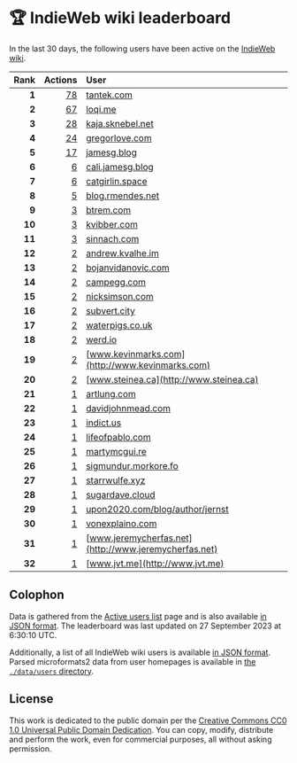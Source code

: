 # 🏆 IndieWeb wiki leaderboard

In the last 30 days, the following users have been active on the [IndieWeb wiki](https://indieweb.org).

| Rank | Actions | User |
|-----:|--------:|:-----|
| **1** | [78](https://indieweb.org/Special:Contributions/Tantek.com) | [tantek.com](http://tantek.com) |
| **2** | [67](https://indieweb.org/Special:Contributions/Loqi.me) | [loqi.me](http://loqi.me) |
| **3** | [28](https://indieweb.org/Special:Contributions/Kaja.sknebel.net) | [kaja.sknebel.net](http://kaja.sknebel.net) |
| **4** | [24](https://indieweb.org/Special:Contributions/Gregorlove.com) | [gregorlove.com](http://gregorlove.com) |
| **5** | [17](https://indieweb.org/Special:Contributions/Jamesg.blog) | [jamesg.blog](http://jamesg.blog) |
| **6** | [6](https://indieweb.org/Special:Contributions/Cali.jamesg.blog) | [cali.jamesg.blog](http://cali.jamesg.blog) |
| **7** | [6](https://indieweb.org/Special:Contributions/Catgirlin.space) | [catgirlin.space](http://catgirlin.space) |
| **8** | [5](https://indieweb.org/Special:Contributions/Blog.rmendes.net) | [blog.rmendes.net](http://blog.rmendes.net) |
| **9** | [3](https://indieweb.org/Special:Contributions/Btrem.com) | [btrem.com](http://btrem.com) |
| **10** | [3](https://indieweb.org/Special:Contributions/Kvibber.com) | [kvibber.com](http://kvibber.com) |
| **11** | [3](https://indieweb.org/Special:Contributions/Sinnach.com) | [sinnach.com](http://sinnach.com) |
| **12** | [2](https://indieweb.org/Special:Contributions/Andrew.kvalhe.im) | [andrew.kvalhe.im](http://andrew.kvalhe.im) |
| **13** | [2](https://indieweb.org/Special:Contributions/Bojanvidanovic.com) | [bojanvidanovic.com](http://bojanvidanovic.com) |
| **14** | [2](https://indieweb.org/Special:Contributions/Campegg.com) | [campegg.com](http://campegg.com) |
| **15** | [2](https://indieweb.org/Special:Contributions/Nicksimson.com) | [nicksimson.com](http://nicksimson.com) |
| **16** | [2](https://indieweb.org/Special:Contributions/Subvert.city) | [subvert.city](http://subvert.city) |
| **17** | [2](https://indieweb.org/Special:Contributions/Waterpigs.co.uk) | [waterpigs.co.uk](http://waterpigs.co.uk) |
| **18** | [2](https://indieweb.org/Special:Contributions/Werd.io) | [werd.io](http://werd.io) |
| **19** | [2](https://indieweb.org/Special:Contributions/Www.kevinmarks.com) | [www.kevinmarks.com](http://www.kevinmarks.com) |
| **20** | [2](https://indieweb.org/Special:Contributions/Www.steinea.ca) | [www.steinea.ca](http://www.steinea.ca) |
| **21** | [1](https://indieweb.org/Special:Contributions/Artlung.com) | [artlung.com](http://artlung.com) |
| **22** | [1](https://indieweb.org/Special:Contributions/Davidjohnmead.com) | [davidjohnmead.com](http://davidjohnmead.com) |
| **23** | [1](https://indieweb.org/Special:Contributions/Indict.us) | [indict.us](http://indict.us) |
| **24** | [1](https://indieweb.org/Special:Contributions/Lifeofpablo.com) | [lifeofpablo.com](http://lifeofpablo.com) |
| **25** | [1](https://indieweb.org/Special:Contributions/Martymcgui.re) | [martymcgui.re](http://martymcgui.re) |
| **26** | [1](https://indieweb.org/Special:Contributions/Sigmundur.morkore.fo) | [sigmundur.morkore.fo](http://sigmundur.morkore.fo) |
| **27** | [1](https://indieweb.org/Special:Contributions/Starrwulfe.xyz) | [starrwulfe.xyz](http://starrwulfe.xyz) |
| **28** | [1](https://indieweb.org/Special:Contributions/Sugardave.cloud) | [sugardave.cloud](http://sugardave.cloud) |
| **29** | [1](https://indieweb.org/Special:Contributions/Upon2020.com_blog_author_jernst) | [upon2020.com/blog/author/jernst](http://upon2020.com/blog/author/jernst) |
| **30** | [1](https://indieweb.org/Special:Contributions/Vonexplaino.com) | [vonexplaino.com](http://vonexplaino.com) |
| **31** | [1](https://indieweb.org/Special:Contributions/Www.jeremycherfas.net) | [www.jeremycherfas.net](http://www.jeremycherfas.net) |
| **32** | [1](https://indieweb.org/Special:Contributions/Www.jvt.me) | [www.jvt.me](http://www.jvt.me) |


## Colophon

Data is gathered from the [Active users list](https://indieweb.org/Special:ActiveUsers) page and is also available [in JSON format](https://github.com/jgarber623/indieweb-wiki-leaderboard/blob/main/data/leaderboard.json). The leaderboard was last updated on 27 September 2023 at 6:30:10 UTC.

Additionally, a list of all IndieWeb wiki users is available [in JSON format](https://github.com/jgarber623/indieweb-wiki-leaderboard/blob/main/data/users.json). Parsed microformats2 data from user homepages is available in [the `./data/users` directory](https://github.com/jgarber623/indieweb-wiki-leaderboard/blob/main/data/users).

## License

This work is dedicated to the public domain per the [Creative Commons CC0 1.0 Universal Public Domain Dedication](https://creativecommons.org/publicdomain/zero/1.0/). You can copy, modify, distribute and perform the work, even for commercial purposes, all without asking permission.
